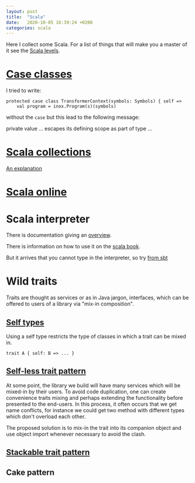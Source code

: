 ```yaml
---
layout: post
title:  "Scala"
date:   2020-10-05 16:39:24 +0200
categories: scala
---
```


Here I collect some Scala. For a list of things that will make you a master of it see the [Scala levels][levels].

# [Case classes][case-classes]

I tried to write:

```
protected case class TransformerContext(symbols: Symbols) { self =>
    val program = inox.Program(s)(symbols)
```

without the `case` but this lead to the following message:

private value ... escapes its defining scope as part of type ...

# [Scala collections][collections]

[An explanation][explanation]

# [Scala online][quick-tests]

# Scala interpreter

There is documentation giving an [overview][interpreter].

There is information on how to use it on the [scala book][bookrepl].

But it arrives that you cannot type in the interpreter, so try [from sbt][sbtrepl]

[interpreter]: https://docs.scala-lang.org/overviews/repl/overview.html
[bookrepl]: https://docs.scala-lang.org/overviews/scala-book/scala-repl.html
[sbtrepl]: https://docs.scala-lang.org/overviews/scala-book/scala-repl.html

# Wild traits

Traits are thought as services or as in Java jargon, interfaces, which can be offered to users of a library via "mix-in composition".

## [Self types][self-types]

Using a self type restricts the type of classes in which a trait can be mixed in. 

```
trait A { self: B => ... }
```

## [Self-less trait pattern][selfless]

At some point, the library we build will have many services which will be mixed-in by their users. To avoid code duplication, one can
create convenience traits mixing and perhaps extending the functionality before presented to the end-users. In this process, it often occurs that we get name conflicts, for instance we could get two method with different types which don't overload each other. 

The proposed solution is to mix-in the trait into its companion object and use object import whenever necessary to avoid the clash. 

## [Stackable trait pattern][stackable]

## Cake pattern



[self-types]: https://docs.scala-lang.org/tour/self-types.html
[case-classes]: https://docs.scala-lang.org/overviews/scala-book/case-classes.html
[collections]: https://www.scala-lang.org/api/2.12.3/scala/collection/index.html?search=Map
[quick-tests]: https://scastie.scala-lang.org
[explanation]: https://docs.scala-lang.org/overviews/collections-2.13/overview.html
[selfless]: https://www.artima.com/scalazine/articles/selfless_trait_pattern.html
[stackable]: https://www.artima.com/scalazine/articles/stackable_trait_pattern.html
[trait]: https://contributors.scala-lang.org/t/using-cake-and-stackable-traits-patterns-together/1560
[levels]: https://www.scala-lang.org/old/node/8610
